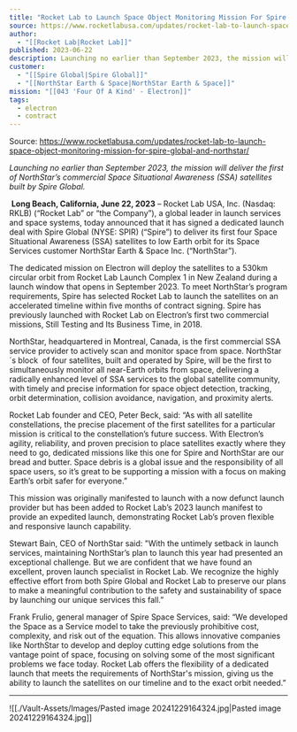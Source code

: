```yaml
---
title: "Rocket Lab to Launch Space Object Monitoring Mission For Spire Global & NorthStar "
source: https://www.rocketlabusa.com/updates/rocket-lab-to-launch-space-object-monitoring-mission-for-spire-global-and-northstar/
author:
  - "[[Rocket Lab|Rocket Lab]]"
published: 2023-06-22
description: Launching no earlier than September 2023, the mission will deliver the first of NorthStar’s commercial Space Situational Awareness (SSA) satellites built by Spire Global.
customer:
  - "[[Spire Global|Spire Global]]"
  - "[[NorthStar Earth & Space|NorthStar Earth & Space]]"
mission: "[[043 'Four Of A Kind' - Electron]]"
tags:
  - electron
  - contract
---
```


Source: https://www.rocketlabusa.com/updates/rocket-lab-to-launch-space-object-monitoring-mission-for-spire-global-and-northstar/

*Launching no earlier than September 2023, the mission will deliver the first of NorthStar’s commercial Space Situational Awareness (SSA) satellites built by Spire Global.*

 **Long Beach, California, June 22, 2023** – Rocket Lab USA, Inc. (Nasdaq: RKLB) (“Rocket Lab” or “the Company”), a global leader in launch services and space systems, today announced that it has signed a dedicated launch deal with Spire Global (NYSE: SPIR) (“Spire”) to deliver its first four Space Situational Awareness (SSA) satellites to low Earth orbit for its Space Services customer NorthStar Earth & Space Inc. (“NorthStar”).

The dedicated mission on Electron will deploy the satellites to a 530km circular orbit from Rocket Lab Launch Complex 1 in New Zealand during a launch window that opens in September 2023. To meet NorthStar’s program requirements, Spire has selected Rocket Lab to launch the satellites on an accelerated timeline within five months of contract signing. Spire has previously launched with Rocket Lab on Electron’s first two commercial missions, Still Testing and Its Business Time, in 2018. 

NorthStar, headquartered in Montreal, Canada, is the first commercial SSA service provider to actively scan and monitor space from space. NorthStar´s block  of four satellites, built and operated by Spire, will be the first to simultaneously monitor all near-Earth orbits from space, delivering a radically enhanced level of SSA services to the global satellite community, with timely and precise information for space object detection, tracking, orbit determination, collision avoidance, navigation, and proximity alerts.   

Rocket Lab founder and CEO, Peter Beck, said: “As with all satellite constellations, the precise placement of the first satellites for a particular mission is critical to the constellation’s future success. With Electron’s agility, reliability, and proven precision to place satellites exactly where they need to go, dedicated missions like this one for Spire and NorthStar are our bread and butter. Space debris is a global issue and the responsibility of all space users, so it’s great to be supporting a mission with a focus on making Earth’s orbit safer for everyone.”  

This mission was originally manifested to launch with a now defunct launch provider but has been added to Rocket Lab’s 2023 launch manifest to provide an expedited launch, demonstrating Rocket Lab’s proven flexible and responsive launch capability.

Stewart Bain, CEO of NorthStar said: "With the untimely setback in launch services, maintaining NorthStar’s plan to launch this year had presented an exceptional challenge. But we are confident that we have found an excellent, proven launch specialist in Rocket Lab. We recognize the highly effective effort from both Spire Global and Rocket Lab to preserve our plans to make a meaningful contribution to the safety and sustainability of space by launching our unique services this fall.” 

Frank Frulio, general manager of Spire Space Services, said: “We developed the Space as a Service model to take the previously prohibitive cost, complexity, and risk out of the equation. This allows innovative companies like NorthStar to develop and deploy cutting edge solutions from the vantage point of space, focusing on solving some of the most significant problems we face today. Rocket Lab offers the flexibility of a dedicated launch that meets the requirements of NorthStar's mission, giving us the ability to launch the satellites on our timeline and to the exact orbit needed.”

---

![[./Vault-Assets/Images/Pasted image 20241229164324.jpg|Pasted image 20241229164324.jpg]]